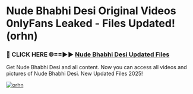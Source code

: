 # Nude Bhabhi Desi Original Videos 0nlyFans Leaked - Files Updated! (orhn)

<h3>🔴 CLICK HERE 🌐==►► <a href="https://tinyurl.com/52m3yx9h" rel="nofollow">Nude Bhabhi Desi Updated Files</a></h3>

Get Nude Bhabhi Desi and all content. Now you can access all videos and pictures of Nude Bhabhi Desi. New Updated Files 2025!

[![orhn](https://i.imgur.com/TnHtlc8.gif)](https://tinyurl.com/52m3yx9h)
